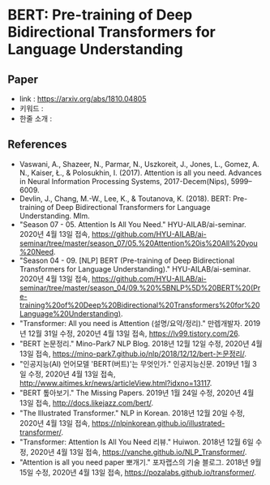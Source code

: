 # BERT: Pre-training of Deep Bidirectional Transformers for Language Understanding

## Paper

- link : https://arxiv.org/abs/1810.04805
- 키워드 :
- 한줄 소개 : 

## References

- Vaswani, A., Shazeer, N., Parmar, N., Uszkoreit, J., Jones, L., Gomez, A. N., Kaiser, Ł., & Polosukhin, I. (2017). Attention is all you need. Advances in Neural Information Processing Systems, 2017-Decem(Nips), 5999–6009.
- Devlin, J., Chang, M.-W., Lee, K., & Toutanova, K. (2018). BERT: Pre-training of Deep Bidirectional Transformers for Language Understanding. Mlm.
- "Season 07 - 05. Attention Is All You Need." HYU-AILAB/ai-seminar. 2020년 4월 13일 접속, https://github.com/HYU-AILAB/ai-seminar/tree/master/season_07/05.%20Attention%20is%20All%20you%20Need.
- "Season 04 - 09. [NLP] BERT (Pre-training of Deep Bidirectional Transformers for Language Understanding)." HYU-AILAB/ai-seminar. 2020년 4월 13일 접속, https://github.com/HYU-AILAB/ai-seminar/tree/master/season_04/09.%20%5BNLP%5D%20BERT%20(Pre-training%20of%20Deep%20Bidirectional%20Transformers%20for%20Language%20Understanding).
- "Transformer: All you need is Attention (설명/요약/정리)." 만렙개발자. 2019년 12월 31일 수정, 2020년 4월 13일 접속, https://lv99.tistory.com/26.
- "BERT 논문정리." Mino-Park7 NLP Blog. 2018년 12월 12일 수정, 2020년 4월 13일 접속, https://mino-park7.github.io/nlp/2018/12/12/bert-논문정리/.
- "인공지능(AI) 언어모델 'BERT(버트)'는 무엇인가." 인공지능신문. 2019년 1월 3일 수정, 2020년 4월 13일 접속, http://www.aitimes.kr/news/articleView.html?idxno=13117.
- "BERT 톺아보기." The Missing Papers. 2019년 1월 24일 수정, 2020년 4월 13일 접속, http://docs.likejazz.com/bert/.
- "The Illustrated Transformer." NLP in Korean. 2018년 12월 20일 수정, 2020년 4월 13일 접속, https://nlpinkorean.github.io/illustrated-transformer/.
- "Transformer: Attention Is All You Need 리뷰." Huiwon. 2018년 12월 6일 수정, 2020년 4월 13일 접속, https://vanche.github.io/NLP_Transformer/.
- "Attention is all you need paper 뽀개기." 포자랩스의 기술 블로그. 2018년 9월 15일 수정, 2020년 4월 13일 접속, https://pozalabs.github.io/transformer/.
